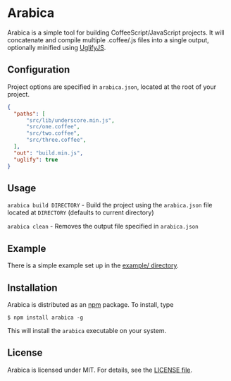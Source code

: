 # Arabica

Arabica is a simple tool for building CoffeeScript/JavaScript projects. It will concatenate and compile multiple .coffee/.js files into a single output, optionally minified using [UglifyJS](https://github.com/mishoo/UglifyJS).

## Configuration
Project options are specified in `arabica.json`, located at the root of your project.

```json
{
  "paths": [
      "src/lib/underscore.min.js",
      "src/one.coffee",
      "src/two.coffee",
      "src/three.coffee",
  ],
  "out": "build.min.js",
  "uglify": true
}
```

## Usage
`arabica build DIRECTORY` - Build the project using the `arabica.json` file located at `DIRECTORY` (defaults to current directory)

`arabica clean` - Removes the output file specified in `arabica.json`

## Example
There is a simple example set up in the [example/ directory](https://github.com/andrewberls/arabica/tree/master/example).

## Installation
Arabica is distributed as an [npm](http://npmjs.org/) package. To install, type
```
$ npm install arabica -g
```
This will install the `arabica` executable on your system.

## License
Arabica is licensed under MIT. For details, see the [LICENSE file](https://github.com/andrewberls/arabica/blob/master/LICENSE).
